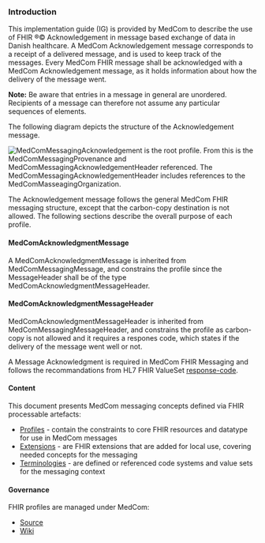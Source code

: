
### Introduction

This implementation guide (IG) is provided by MedCom to describe the use of FHIR &reg;&copy; Acknowledgement in message based exchange of data in Danish healthcare. A MedCom Acknowledgement message corresponds to a receipt of a delivered message, and is used to keep track of the messages. Every MedCom FHIR message shall be acknowledged with a MedCom Acknowledgement message, as it holds information about how the delivery of the message went.

__Note:__ Be aware that entries in a message in general are unordered. Recipients of a message can therefore not assume any particular sequences of elements.

The following diagram depicts the structure of the Acknowledgement message.

<img alt="MedComMessagingAcknowledgement is the root profile. From this is the MedComMessagingProvenance and MedComMessagingAcknowledgementHeader referenced. The MedComMessagingAcknowledgementHeader includes references to the MedComMasseagingOrganization." src="./MedComMessagingAcknowledgement.png" style="float:none; display:block; margin-left:auto; margin-right:auto;" />

The Acknowledgement message follows the general MedCom FHIR messaging structure, except that the carbon-copy destination is not allowed. The following sections describe the overall purpose of each profile.

#### MedComAcknowledgmentMessage

A MedComAcknowledgmentMessage is inherited from MedComMessagingMessage, and constrains the profile since the MessageHeader shall be of the type MedComAcknowledgmentMessageHeader.

#### MedComAcknowledgmentMessageHeader

MedComAcknowledgmentMessageHeader is inherited from MedComMessagingMessageHeader, and constrains the profile as carbon-copy is not allowed and it requires a respones code, which states if the delivery of the message went well or not.

A Message Acknowledgment is required in MedCom FHIR Messaging and follows the recommandations from HL7 FHIR ValueSet [response-code](http://hl7.org/fhir/R4/valueset-response-code.html "response-code").

#### Content

This document presents MedCom messaging concepts defined via FHIR processable artefacts:

* [Profiles](profiles.html) - contain the constraints to core FHIR resources and datatype for use in MedCom messages
* [Extensions](extensions.html) - are FHIR extensions that are added for local use, covering needed concepts for the messaging
* [Terminologies](terminology.html) - are defined or referenced code systems and value sets for the messaging context

#### Governance

FHIR profiles are managed under MedCom:

* [Source](https://github.com/hl7dk/dk-medcom-acknowledgement)
* [Wiki](https://github.com/hl7dk/dk-medcom-acknowledgement)
